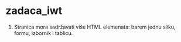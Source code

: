# zadaca_iwt

1. Stranica mora sadržavati više HTML elemenata: barem jednu sliku, formu, izbornik i tablicu.